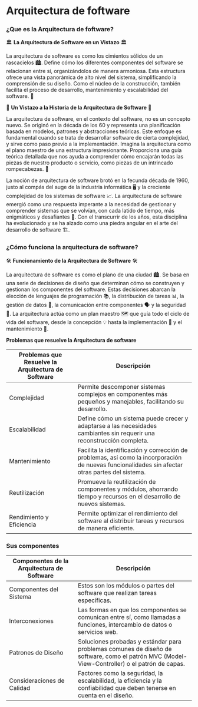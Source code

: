 # Arquitectura de foftware

### ¿Que es la  Arquitectura de foftware?

🏛️ **La Arquitectura de Software en un Vistazo** 🏛️

La arquitectura de software es como los cimientos sólidos de un rascacielos 🏙️. 
Define cómo los diferentes componentes del software se relacionan entre sí, organizándolos de manera armoniosa. 
Esta estructura ofrece una vista panorámica de alto nivel del sistema, simplificando la comprensión de su diseño. 
Como el núcleo de la construcción, también facilita el proceso de desarrollo, mantenimiento y escalabilidad del software. 🚀

📜 **Un Vistazo a la Historia de la Arquitectura de Software** 📜

La arquitectura de software, en el contexto del software, no es un concepto nuevo. Se originó en la década de los 60 y representa una planificación basada en modelos, patrones y abstracciones teóricas. Este enfoque es fundamental cuando se trata de desarrollar software de cierta complejidad, y sirve como paso previo a la implementación. Imagina la arquitectura como el plano maestro de una estructura impresionante. Proporciona una guía teórica detallada que nos ayuda a comprender cómo encajarán todas las piezas de nuestro producto o servicio, como piezas de un intrincado rompecabezas. 🌟

La noción de arquitectura de software brotó en la fecunda década de 1960, justo al compás del auge de la industria informática 🖥️ y la creciente complejidad de los sistemas de software 📈. La arquitectura de software emergió como una respuesta imperante a la necesidad de gestionar y comprender sistemas que se volvían, con cada latido de tiempo, más enigmáticos y desafiantes 🧩. Con el transcurrir de los años, esta disciplina ha evolucionado y se ha alzado como una piedra angular en el arte del desarrollo de software 🏗️.


### ¿Cómo funciona la arquitectura de software?

🛠️ **Funcionamiento de la Arquitectura de Software** 🛠️

La arquitectura de software es como el plano de una ciudad 🏙️. Se basa en una serie de decisiones de diseño que determinan cómo se construyen y gestionan los componentes del software. Estas decisiones abarcan la elección de lenguajes de programación 📚, la distribución de tareas 📊, la gestión de datos 📂, la comunicación entre componentes 🗣️ y la seguridad 🔐. La arquitectura actúa como un plan maestro 🗺️ que guía todo el ciclo de vida del software, desde la concepción 💡 hasta la implementación 🚀 y el mantenimiento 🧰.

**Problemas que resuelve la Arquitectura de software**

| Problemas que Resuelve la Arquitectura de Software         | Descripción                                                                                                      |
|------------------------------------------------------------|------------------------------------------------------------------------------------------------------------------|
| Complejidad                                                 | Permite descomponer sistemas complejos en componentes más pequeños y manejables, facilitando su desarrollo.     |
| Escalabilidad                                              | Define cómo un sistema puede crecer y adaptarse a las necesidades cambiantes sin requerir una reconstrucción completa. |
| Mantenimiento                                              | Facilita la identificación y corrección de problemas, así como la incorporación de nuevas funcionalidades sin afectar otras partes del sistema. |
| Reutilización                                              | Promueve la reutilización de componentes y módulos, ahorrando tiempo y recursos en el desarrollo de nuevos sistemas. |
| Rendimiento y Eficiencia                                   | Permite optimizar el rendimiento del software al distribuir tareas y recursos de manera eficiente.              |

### Sus componentes

| Componentes de la Arquitectura de Software               | Descripción                                                                                                                      |
|--------------------------------------------------------|----------------------------------------------------------------------------------------------------------------------------------|
| Componentes del Sistema                                  | Estos son los módulos o partes del software que realizan tareas específicas.                                                      |
| Interconexiones                                          | Las formas en que los componentes se comunican entre sí, como llamadas a funciones, intercambio de datos o servicios web.       |
| Patrones de Diseño                                      | Soluciones probadas y estándar para problemas comunes de diseño de software, como el patrón MVC (Model-View-Controller) o el patrón de capas. |
| Consideraciones de Calidad                               | Factores como la seguridad, la escalabilidad, la eficiencia y la confiabilidad que deben tenerse en cuenta en el diseño.          |
